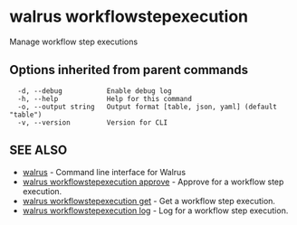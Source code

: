 # walrus workflowstepexecution

Manage workflow step executions

## Options inherited from parent commands

```
  -d, --debug           Enable debug log
  -h, --help            Help for this command
  -o, --output string   Output format [table, json, yaml] (default "table")
  -v, --version         Version for CLI
```

## SEE ALSO

* [walrus](../walrus)	 - Command line interface for Walrus
* [walrus workflowstepexecution approve](walrus_workflowstepexecution_approve)	 - Approve for a workflow step execution.
* [walrus workflowstepexecution get](walrus_workflowstepexecution_get)	 - Get a workflow step execution.
* [walrus workflowstepexecution log](walrus_workflowstepexecution_log)	 - Log for a workflow step execution.

